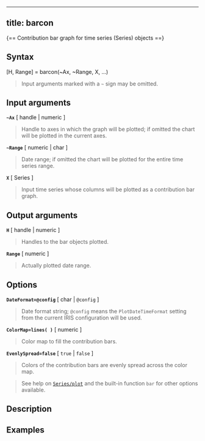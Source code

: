 
---
title: barcon
---

{== Contribution bar graph for time series (Series) objects ==}


## Syntax 

[H, Range] = barcon(~Ax, ~Range, X, ...)
>
> Input arguments marked with a `~` sign may be omitted.
>


## Input arguments 

__`~Ax`__ [ handle | numeric ] 
>
>Handle to axes in which the graph will be
>plotted; if omitted the chart will be plotted in the current axes.
>

__`~Range`__ [ numeric | char ]
> Date range; if omitted the chart will be
> plotted for the entire time series range.
>

__`X`__ [ Series ] 
> Input time series whose columns will be plotted as
> a contribution bar graph.
>

## Output arguments 

__`H`__ [ handle | numeric ]
>
> Handles to the bar objects plotted.
>

__`Range`__ [ numeric ]
>
> Actually plotted date range.
>

## Options 

__`DateFormat=@config`__ [ char | `@config` ]
>
> Date format string;
> `@config` means the `PlotDateTimeFormat` setting from the current IRIS
> configuration will be used.
>

__`ColorMap=lines( )`__ [ numeric ]
>
> Color map to fill the contribution bars.
>

__`EvenlySpread=false`__ [ `true` | `false` ]
>
> Colors of the contribution
> bars are evenly spread across the color map.
>

>
> See help on [`Series/plot`](Series/plot) and the built-in function
> `bar` for other options available.
>

## Description 



## Examples

```matlab
```

